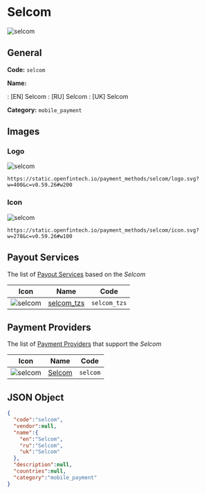 
# Selcom 
![selcom](https://static.openfintech.io/payment_methods/selcom/logo.svg?w=400&c=v0.59.26#w200)  

## General 
**Code:** `selcom` 
 
**Name:** 
 
:	[EN] Selcom 
:	[RU] Selcom 
:	[UK] Selcom 
 
**Category:** `mobile_payment` 
 

## Images 

### Logo 
![selcom](https://static.openfintech.io/payment_methods/selcom/logo.svg?w=400&c=v0.59.26#w200)  

```
https://static.openfintech.io/payment_methods/selcom/logo.svg?w=400&c=v0.59.26#w200
```  

### Icon 
![selcom](https://static.openfintech.io/payment_methods/selcom/icon.svg?w=278&c=v0.59.26#w100)  

```
https://static.openfintech.io/payment_methods/selcom/icon.svg?w=278&c=v0.59.26#w100
```  

## Payout Services 
 
The list of [Payout Services](/payout-services/) based on the _Selcom_ 

|Icon|Name|Code| 
|:---:|:---:|:---:| 
|![selcom](https://static.openfintech.io/payout_methods/selcom/icon.svg?w=278&c=v0.59.26#w40) |[selcom_tzs](/payout-services/selcom_tzs/)|`selcom_tzs`| 
 

## Payment Providers 
 
The list of [Payment Providers](/payment-providers/) that support the _Selcom_ 

|Icon|Name|Code| 
|:---:|:---:|:---:| 
|![selcom](https://static.openfintech.io/payment_providers/selcom/icon.svg?w=278&c=v0.59.26#w100) |[Selcom](/payment-providers/selcom/)|`selcom`| 
 

## JSON Object 

```json
{
  "code":"selcom",
  "vendor":null,
  "name":{
    "en":"Selcom",
    "ru":"Selcom",
    "uk":"Selcom"
  },
  "description":null,
  "countries":null,
  "category":"mobile_payment"
}
```  
